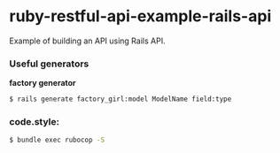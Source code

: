 # ruby-restful-api-example-rails-api
Example of building an API using Rails API.

### Useful generators
**factory generator**
```bash
$ rails generate factory_girl:model ModelName field:type
```

### code.style:
```bash
$ bundle exec rubocop -S
```
